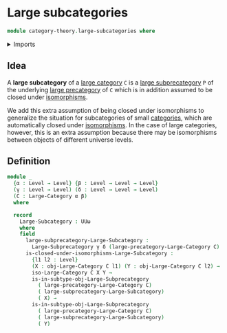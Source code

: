 # Large subcategories

```agda
module category-theory.large-subcategories where
```

<details><summary>Imports</summary>

```agda
open import category-theory.isomorphisms-in-large-categories
open import category-theory.large-categories
open import category-theory.large-subprecategories

open import foundation.universe-levels
```

</details>

## Idea

A **large subcategory** of a [large category](category-theory.large-categories.md) `C` is a [large subprecategory](category-theory.large-subprecategories.md) `P` of the underlying [large precategory](category-theory.large-precategories.md) of `C` which is in addition assumed to be closed under [isomorphisms](category-theory.isomorphisms-in-large-categories.md).

We add this extra assumption of being closed under isomorphisms to generalize the situation for subcategories of small [categories](category-theory.categories.md), which are automatically closed under [isomorphisms](category-theory.isomorphisms-in-categories.md). In the case of large categories, however, this is an extra assumption because there may be isomorphisms between objects of different universe levels.

## Definition

```agda
module _
  {α : Level → Level} {β : Level → Level → Level}
  (γ : Level → Level) (δ : Level → Level → Level)
  (C : Large-Category α β)
  where

  record
    Large-Subcategory : UUω
    where
    field
      large-subprecategory-Large-Subcategory :
        Large-Subprecategory γ δ (large-precategory-Large-Category C)
      is-closed-under-isomorphisms-Large-Subcategory :
        {l1 l2 : Level}
        (X : obj-Large-Category C l1) (Y : obj-Large-Category C l2) →
        iso-Large-Category C X Y →
        is-in-subtype-obj-Large-Subprecategory
          ( large-precategory-Large-Category C)
          ( large-subprecategory-Large-Subcategory)
          ( X) → 
        is-in-subtype-obj-Large-Subprecategory
          ( large-precategory-Large-Category C)
          ( large-subprecategory-Large-Subcategory)
          ( Y) 
```
